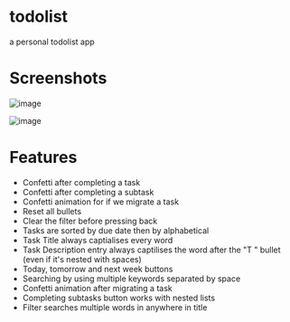 # todolist
a personal todolist app

# Screenshots

![image](https://github.com/classicfoo/todolist/assets/20607431/aa2f14f8-6081-48f0-a05e-5f1d9c8634c9)

![image](https://github.com/classicfoo/todolist/assets/20607431/ad8c5a07-8e37-4479-a441-2c3c5a3a876b)



# Features
- Confetti after completing a task
- Confetti after completing a subtask
- Confetti animation for if we migrate a task
- Reset all bullets
- Clear the filter before pressing back
- Tasks are sorted by due date then by alphabetical
- Task Title always captialises every word
- Task Description entry always captilises the word after the "T " bullet (even if it's nested with spaces)
- Today, tomorrow and next week buttons
- Searching by using multiple keywords separated by space
- Confetti animation after migrating a task
- Completing subtasks button works with nested lists
- Filter searches multiple words in anywhere in title
